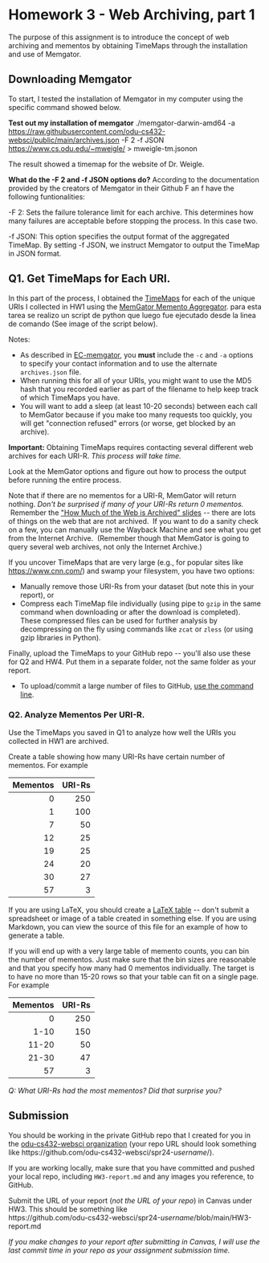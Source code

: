 # Homework 3 - Web Archiving, part 1 

The purpose of this assignment is to introduce the concept of web archiving and mementos by obtaining TimeMaps through the installation and use of Memgator.

## Downloading Memgator

To start, I tested the installation of Memgator in my computer using the specific command showed below.

**Test out my installation of memgator**
./memgator-darwin-amd64 -a https://raw.githubusercontent.com/odu-cs432-websci/public/main/archives.json -F 2 -f JSON https://www.cs.odu.edu/~mweigle/ > mweigle-tm.jsonon

The result showed a timemap for the website of Dr. Weigle.

**What do the -F 2 and -f JSON options do?**
According to the documentation provided by the creators of Memgator in their Github F an f have the following funtionalities:

-F 2: Sets the failure tolerance limit for each archive. This determines how many failures are acceptable before stopping the process. In this case two.

-f JSON: This option specifies the output format of the aggregated TimeMap. By setting -f JSON, we instruct Memgator to output the TimeMap in JSON format.

## Q1. Get TimeMaps for Each URI.

In this part of the process, I obtained the [TimeMaps](http://www.mementoweb.org/guide/quick-intro/) for each of the unique URIs I collected in HW1 using the [MemGator Memento Aggregator](https://github.com/oduwsdl/MemGator). para esta tarea se realizo un script de python que luego fue ejecutado desde la linea de comando (See image of the script below).  


Notes:
* As described in [EC-memgator](https://github.com/odu-cs432-websci/public-spr24/blob/main/getting-started/EC-memgator.md), you **must** include the `-c` and `-a` options to specify your contact information and to use the alternate `archives.json` file.
* When running this for all of your URIs, you might want to use the MD5 hash that you recorded earlier as part of the filename to help keep track of which TimeMaps you have.
* You will want to add a sleep (at least 10-20 seconds) between each call to MemGator because if you make too many requests too quickly, you will get "connection refused" errors (or worse, get blocked by an archive). 

**Important:** Obtaining TimeMaps requires contacting several different web archives for each URI-R.  *This process will take time.*

Look at the MemGator options and figure out how to process the output before running the entire process. 

Note that if there are no mementos for a URI-R, MemGator will return nothing. *Don't be surprised if many of your URI-Rs return 0 mementos.*  Remember the ["How Much of the Web is Archived" slides](https://docs.google.com/presentation/d/132sObERXgzGbxVETIc8QblUyuXB6X7lDbrbhCKmAKzU/edit#slide=id.g80c031ceb5_0_91) -- there are lots of things on the web that are not archived.  If you want to do a sanity check on a few, you can manually use the Wayback Machine and see what you get from the Internet Archive.  (Remember though that MemGator is going to query several web archives, not only the Internet Archive.)

If you uncover TimeMaps that are very large (e.g., for popular sites like <https://www.cnn.com/>) and swamp your filesystem, you have two options:
* Manually remove those URI-Rs from your dataset (but note this in your report), or
* Compress each TimeMap file individually (using pipe to `gzip` in the same command when downloading or after the download is completed). These compressed files can be used for further analysis by decompressing on the fly using commands like `zcat` or `zless` (or using gzip libraries in Python).

Finally, upload the TimeMaps to your GitHub repo -- you'll also use these for Q2 and HW4.  Put them in a separate folder, not the same folder as your report.
* To upload/commit a large number of files to GitHub, [use the command line](https://docs.github.com/en/github/managing-files-in-a-repository/adding-a-file-to-a-repository-using-the-command-line).

### Q2. Analyze Mementos Per URI-R.

Use the TimeMaps you saved in Q1 to analyze how well the URIs you collected in HW1 are archived.

Create a table showing how many URI-Rs have certain number of mementos.  For example

|Mementos | URI-Rs |
|---------:|--------:|
|   0     |  250   |
|   1     |  100   |
|   7     |   50   |
|   12     |   25   |
|   19     |   25   |
|   24     |  20  |
|   30     |   27   |
|  57     |    3   |

If you are using LaTeX, you should create a [LaTeX table](https://www.overleaf.com/learn/latex/tables) -- don't submit a spreadsheet or image of a table created in something else.  If you are using Markdown, you can view the source of this file for an example of how to generate a table.

If you will end up with a very large table of memento counts, you can bin the number of mementos.  Just make sure that the bin sizes are reasonable and that you specify how many had 0 mementos individually. The target is to have no more than 15-20 rows so that your table can fit on a single page.  For example

|Mementos | URI-Rs |
|---------:|--------:|
|   0     |  250   |
|   1-10     |  150   |
|   11-20     |   50   |
|   21-30     |   47   |
|  57     |    3   |

*Q: What URI-Rs had the most mementos?  Did that surprise you?*
 

## Submission

You should be working in the private GitHub repo that I created for you in the [odu-cs432-websci organization](https://github.com/odu-cs432-websci/) (your repo URL should look something like https<nolink>://github.com/odu-cs432-websci/spr24-*username*/). 

If you are working locally, make sure that you have committed and pushed your local repo, including `HW3-report.md` and any images you reference, to GitHub. 

Submit the URL of your report (*not the URL of your repo*) in Canvas under HW3. This should be something like  
https<nolink>://github.com/odu-cs432-websci/spr24-*username*/blob/main/HW3-report.md

*If you make changes to your report after submitting in Canvas, I will use the last commit time in your repo as your assignment submission time.*
